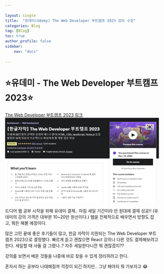 ```yaml
---

layout: single
title:  "유데미(Udemy) The Web Developer 부트캠프 2023 강의 수강"
categories: Blog
tag: [Blog]
toc: true
author_profile: false
sidebar:
    nav: "docs"

---
```


# ⭐유데미 - The Web Developer 부트캠프 2023⭐

[The Web Developer 부트캠프 2023 링크](https://www.udemy.com/course/the-web-developer-bootcamp-2021-korea/) 
![유데미](/assets/images/Udemy/start.PNG)

드디어 웹 공부 시작을 위해 유데미 결제.. 마침 세일 기간이라 만 원대에 결제 성공!! (유데미의 강의 가격은 대부분 10~20만 원선이다.) 웹을 전체적으로 배우면서 방향도 잡고, 뭐든 해볼 예정이다.

많은 고민 끝에 좋은 후기들이 많고, 한글 자막이 지원되는 The Web Developer 부트캠프 2023으로 결정했다. 빠르게 듣고 괜찮으면 React 강의나 다른 것도 결제해보려고 한다. 세일할 때 사둘 걸 그랬나..? 자주 세일한다니깐 뭐 괜찮겠지??

강의를 보면서 배운 것들을 나중에 바로 찾을 수 있게 정리하려고 한다.

혼자서 하는 공부라 나태해질까 걱정이 되긴 하지만.. 그냥 해야지 뭐 가보자고 😂

